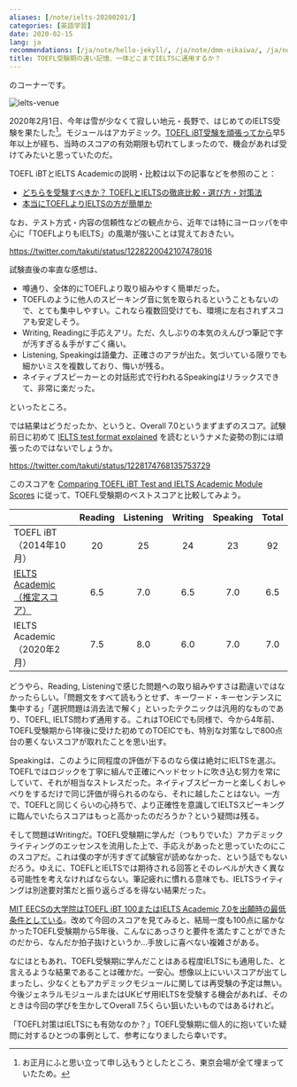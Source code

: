 ```yaml
---
aliases: [/note/ielts-20200201/]
categories: [英語学習]
date: 2020-02-15
lang: ja
recommendations: [/ja/note/hello-jekyll/, /ja/note/dmm-eikaiwa/, /ja/note/toefl-20140527/]
title: TOEFL受験期の遠い記憶、一体どこまでIELTSに通用するか？
---
```


のコーナーです。

![ielts-venue](/images/ielts-20200201/venue.jpg)

2020年2月1日、今年は雪が少なくて寂しい地元・長野で、はじめてのIELTS受験を果たした[^1]。モジュールはアカデミック。[TOEFL iBT受験を頑張ってから](http://takuti.hatenablog.com/entry/2014/10/29/121513)早5年以上が経ち、当時のスコアの有効期限も切れてしまったので、機会があれば受けてみたいと思っていたのだ。

TOEFL iBTとIELTS Academicの説明・比較は以下の記事などを参照のこと：

- [どちらを受験すべきか？ TOEFLとIELTSの徹底比較・選び方・対策法](https://www.global-study.jp/scholar/test_comparison.html)
- [本当にTOEFLよりIELTSの方が簡単か](http://www.lingollc.com/column/i2)

なお、テスト方式・内容の信頼性などの観点から、近年では特にヨーロッパを中心に「TOEFLよりもIELTS」の風潮が強いことは覚えておきたい。

https://twitter.com/takuti/status/1228220042107478016

試験直後の率直な感想は、

- 噂通り、全体的にTOEFLより取り組みやすく簡単だった。
- TOEFLのように他人のスピーキング音に気を取られるということもないので、とても集中しやすい。これなら複数回受けても、環境に左右されずスコアも安定しそう。
- Writing, Readingに手応えアリ。ただ、久しぶりの本気のえんぴつ筆記で字が汚すぎる＆手がすごく痛い。
- Listening, Speakingは語彙力、正確さのアラが出た。気づいている限りでも細かいミスを複数しており、悔いが残る。
- ネイティブスピーカーとの対話形式で行われるSpeakingはリラックスできて、非常に楽だった。

といったところ。

では結果はどうだったか、というと、Overall 7.0というまずまずのスコア。試験前日に初めて [IELTS test format explained](https://takeielts.britishcouncil.org/take-ielts/prepare/test-format) を読むというナメた姿勢の割には頑張ったのではないでしょうか。

https://twitter.com/takuti/status/1228174768135753729

このスコアを [Comparing TOEFL iBT Test and IELTS Academic Module Scores](https://www.ets.org/toefl/institutions/scores/compare/) に従って、TOEFL受験期のベストスコアと比較してみよう。

| | Reading | Listening | Writing | Speaking | Total |
|:---|:---:|:---:|:---:|:---:|:---:|
| TOEFL iBT（2014年10月）| 20|25|24|23|92|
| [IELTS Academic（推定スコア）](https://www.ets.org/toefl/institutions/scores/compare/) | 6.5 | 7.0 | 6.5 | 7.0 | 6.5 |
| IELTS Academic（2020年2月）| 7.5 | 8.0 | 6.0 | 7.0 | 7.0 |

どうやら、Reading, Listeningで感じた問題への取り組みやすさは勘違いではなかったらしい。「問題文をすべて読もうとせず、キーワード・キーセンテンスに集中する」「選択問題は消去法で解く」といったテクニックは汎用的なものであり、TOEFL, IELTS問わず通用する。これはTOEICでも同様で、今から4年前、TOEFL受験期から1年後に受けた初めてのTOEICでも、特別な対策なしで800点台の悪くないスコアが取れたことを思い出す。

Speakingは、このように同程度の評価が下るのなら僕は絶対にIELTSを選ぶ。TOEFLではロジックを丁寧に組んで正確にヘッドセットに吹き込む努力を常にしていて、それが相当なストレスだった。ネイティブスピーカーと楽しくおしゃべりをするだけで同じ評価が得られるのなら、それに越したことはない。一方で、TOEFLと同じくらいの心持ちで、より正確性を意識してIELTSスピーキングに臨んでいたらスコアはもっと高かったのだろうか？という疑問は残る。

そして問題はWritingだ。TOEFL受験期に学んだ（つもりでいた）アカデミックライティングのエッセンスを流用した上で、手応えがあったと思っていたのにこのスコアだ。これは僕の字が汚すぎて試験官が読めなかった、という話でもないだろう。ゆえに、TOEFLとIELTSでは期待される回答とそのレベルが大きく異なる可能性を考えなければならない。筆記疲れに慣れる意味でも、IELTSライティングは別途要対策だと振り返らざるを得ない結果だった。

[MIT EECSの大学院はTOEFL iBT 100またはIELTS Academic 7.0を出願時の最低条件としている](https://gradadmissions.mit.edu/programs/eecs)。改めて今回のスコアを見てみると、結局一度も100点に届かなかったTOEFL受験期から5年後、こんなにあっさりと要件を満たすことができたのだから、なんだか拍子抜けというか…手放しに喜べない複雑さがある。

なにはともあれ、TOEFL受験期に学んだことはある程度IELTSにも通用した、と言えるような結果であることは確かだ。一安心。想像以上にいいスコアが出てしまったし、少なくともアカデミックモジュールに関しては再受験の予定は無い。今後ジェネラルモジュールまたはUKビザ用IELTSを受験する機会があれば、そのときは今回の学びを生かしてOverall 7.5くらい狙いたいものではあるけれど。

「TOEFL対策はIELTSにも有効なのか？」TOEFL受験期に個人的に抱いていた疑問に対するひとつの事例として、参考になりましたら幸いです。

[^1]: お正月にふと思い立って申し込もうとしたところ、東京会場が全て埋まっていたため。